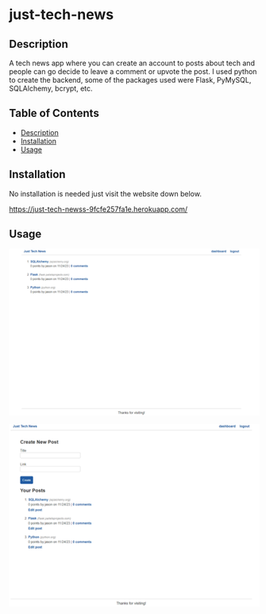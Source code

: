 # just-tech-news

## Description

A tech news app where you can create an account to posts about tech and people can go decide to leave a comment or upvote the post. I used python to create the backend, some of the packages used were Flask, PyMySQL, SQLAlchemy, bcrypt, etc. 

## Table of Contents

* [Description](#description)
* [Installation](#installation)
* [Usage](#usage)

## Installation

No installation is needed just visit the website down below.

https://just-tech-newss-9fcfe257fa1e.herokuapp.com/

## Usage

![](/images/homepage.png)

![](/images/dashboard.png)